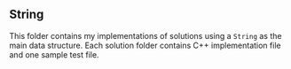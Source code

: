 ## String
This folder contains my implementations of solutions using a `String` as the main data structure.
Each solution folder contains C++ implementation file and one sample test file. 